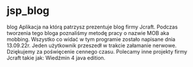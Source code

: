 # jsp_blog
blog
Aplikacja na którą patrzysz prezentuje blog firmy Jcraft.
Podczas tworzenia tego bloga poznaliśmy metodę pracy o nazwie MOB aka mobbing.
Wszystko co widać w tym programie zostało napisane dnia 13.09.22r.
Jeden użytkownik przeszedł w trakcie załamanie nerwowe.
Dziękujemy za poświęcenie cennego czasu.
Polecamy inne projekty firmy Jcraft takie jak: Wiedźmin 4 java edition.
